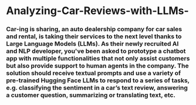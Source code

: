 # Analyzing-Car-Reviews-with-LLMs-

### Car-ing is sharing, an auto dealership company for car sales and rental, is taking their services to the next level thanks to Large Language Models (LLMs). As their newly recruited AI and NLP developer, you've been asked to prototype a chatbot app with multiple functionalities that not only assist customers but also provide support to human agents in the company. The solution should receive textual prompts and use a variety of pre-trained Hugging Face LLMs to respond to a series of tasks, e.g. classifying the sentiment in a car’s text review, answering a customer question, summarizing or translating text, etc.
